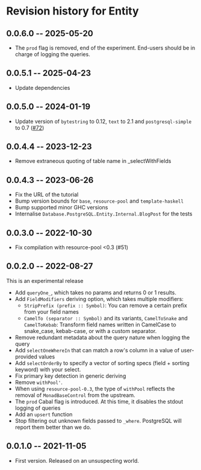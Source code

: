 # Revision history for Entity

## 0.0.6.0 -- 2025-05-20

* The `prod` flag is removed, end of the experiment. End-users should be in charge of logging the queries.

## 0.0.5.1 -- 2025-04-23

* Update dependencies

## 0.0.5.0 -- 2024-01-19

* Update version of `bytestring` to 0.12, `text` to 2.1 and `postgresql-simple` to 0.7 ([#72](https://github.com/tchoutri/pg-entity/pull/72))

## 0.0.4.4 -- 2023-12-23
* Remove extraneous quoting of table name in _selectWithFields

## 0.0.4.3 -- 2023-06-26
* Fix the URL of the tutorial
* Bump version bounds for `base`, `resource-pool` and `template-haskell` 
* Bump supported minor GHC versions
* Internalise `Database.PostgreSQL.Entity.Internal.BlogPost` for the tests

## 0.0.3.0 -- 2022-10-30

* Fix compilation with resource-pool <0.3 (#51)

## 0.0.2.0 -- 2022-08-27

This is an experimental release

* Add `queryOne_`, which takes no params and returns 0 or 1 results.
* Add `FieldModifiers` deriving option, which takes multiple modifiers:
  * `StripPrefix (prefix :: Symbol)`: You can remove a certain prefix from your field names
  * `CamelTo (separator :: Symbol)` and its variants, `CamelToSnake` and `CamelToKebab`: Transform field names written
  in CamelCase to snake\_case, kebab-case, or with a custom separator.
* Remove redundant metadata about the query nature when logging the query
* Add `selectOneWhereIn` that can match a row's column in a value of user-provided values
* Add `selectOrderBy` to specify a vector of sorting specs (field + sorting keyword) with your select.
* Fix primary key detection in generic deriving
* Remove `withPool'`.
* When using `resource-pool-0.3`, the type of `withPool` reflects the removal of `MonadBaseControl` from the upstream.
* The `prod` Cabal flag is introduced. At this time, it disables the stdout logging of queries
* Add an `upsert` function
* Stop filtering out unknown fields passed to `_where`. PostgreSQL will report them better than we do.

## 0.0.1.0 -- 2021-11-05

* First version. Released on an unsuspecting world.
